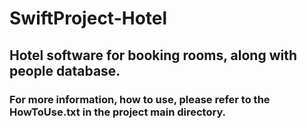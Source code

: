 # SwiftProject-Hotel
## Hotel software for booking rooms, along with people database.
### For more information, how to use, please refer to the HowToUse.txt in the project main directory.
